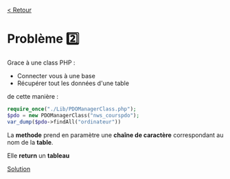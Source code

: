 [< Retour](../README.md)
# Problème 2️⃣

Grace à une class PHP :
- Connecter vous à une base
- Récupérer tout les données d'une table 

de cette manière :
```php
require_once("./Lib/PDOManagerClass.php");
$pdo = new PDOManagerClass("nws_courspdo");
var_dump($pdo->findAll("ordinateur"))
```


La __methode__ prend en paramètre une __chaîne de caractère__ correspondant au nom de la __table__.

Elle __return__ un __tableau__

[Solution](./Solutions/2%20-%20FindAll_solution.md)